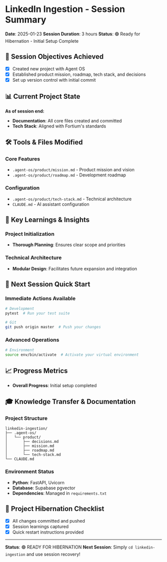 # LinkedIn Ingestion - Session Summary

**Date**: 2025-01-23
**Session Duration**: 3 hours
**Status**: 🟢 Ready for Hibernation - Initial Setup Complete

## 🎯 **Session Objectives Achieved**
- [x] Created new project with Agent OS
- [x] Established product mission, roadmap, tech stack, and decisions
- [x] Set up version control with initial commit

## 📊 **Current Project State**
**As of session end:**
- **Documentation**: All core files created and committed
- **Tech Stack**: Aligned with Fortium's standards

## 🛠️ **Tools & Files Modified**

### Core Features
- `.agent-os/product/mission.md` - Product mission and vision
- `.agent-os/product/roadmap.md` - Development roadmap

### Configuration
- `.agent-os/product/tech-stack.md` - Technical architecture
- `CLAUDE.md` - AI assistant configuration

## 🧠 **Key Learnings & Insights**

### Project Initialization
- **Thorough Planning**: Ensures clear scope and priorities

### Technical Architecture
- **Modular Design**: Facilitates future expansion and integration

## 🚀 **Next Session Quick Start**

### Immediate Actions Available
````bash
# Development
pytest  # Run your test suite

# Git
git push origin master  # Push your changes
````

### Advanced Operations
````bash
# Environment
source env/bin/activate  # Activate your virtual environment
````

## 📈 **Progress Metrics**
- **Overall Progress**: Initial setup completed

## 🎓 **Knowledge Transfer & Documentation**

### Project Structure
```plaintext
linkedin-ingestion/
├── .agent-os/
│   └── product/
│       ├── decisions.md
│       ├── mission.md
│       ├── roadmap.md
│       └── tech-stack.md
└── CLAUDE.md
```

### Environment Status
- **Python**: FastAPI, Uvicorn
- **Database**: Supabase pgvector
- **Dependencies**: Managed in `requirements.txt`

## 🔄 **Project Hibernation Checklist**
- [x] All changes committed and pushed
- [x] Session learnings captured
- [x] Quick restart instructions provided

---
**Status**: 🟢 READY FOR HIBERNATION
**Next Session**: Simply `cd linkedin-ingestion` and use session recovery!
